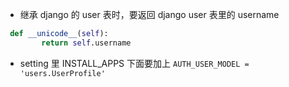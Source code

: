 - 继承 django 的 user 表时，要返回 django user 表里的 username
```python
 def __unicode__(self):
        return self.username
```
- setting 里 INSTALL_APPS 下面要加上
`AUTH_USER_MODEL = 'users.UserProfile'`